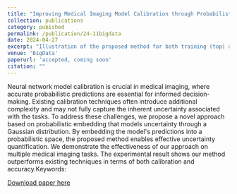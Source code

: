 ```yaml
---
title: "Improving Medical Imaging Model Calibration through Probabilistic Embedding"
collection: publications
category: pubished
permalink: /publication/24-11bigdata
date: 2024-04-27
excerpt: "Illustration of the proposed method for both training (top) and inference (bottom)<br/><img src='/images/bigdata.png'>"
venue: 'BigData'
paperurl: 'accepted, coming soon'
citation: ""
---
```


Neural network model calibration is crucial in medical imaging, where accurate probabilistic predictions are essential for informed decision-making. Existing calibration techniques often introduce additional complexity and may not fully capture the inherent uncertainty associated with the tasks. To address these challenges, we propose a novel approach based on probabilistic embedding that models uncertainty through a Gaussian distribution. By embedding the model's predictions into a probabilistic space, the proposed method enables effective uncertainty quantification. We demonstrate the effectiveness of our approach on multiple medical imaging tasks. The experimental result shows our method outperforms existing techniques in terms of both calibration and accuracy.Keywords:

[Download paper here](http://bonianhan.github.io/files/bigdata.pdf)